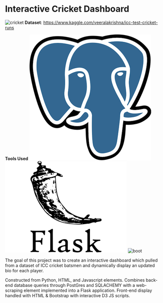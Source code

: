 # Interactive Cricket Dashboard

![cricket](https://img.cricketworld.com/images/f-065134/2019-05-27t110335z_181089589_rc13cd480910_rtrmadp_3_cricket-worldcup-aus-lka-preview.jpg)
**Dataset**: https://www.kaggle.com/veeralakrishna/icc-test-cricket-runs

**Tools Used**
![post](figures/postgres.png)
![flask](figures/flask.png)
![boot](figures/bootstrap)

The goal of this project was to create an interactive dashboard which pulled from a dataset of ICC cricket batsmen and dynamically display an updated bio for each player.

Constructed from Python, HTML, and Javascript elements. Combines back-end database queries through PostGres and SQLACHEMY with a web-scraping element implemented into a Flask application. Front-end display handled with HTML & Bootstrap with interactive D3 JS scripts.
